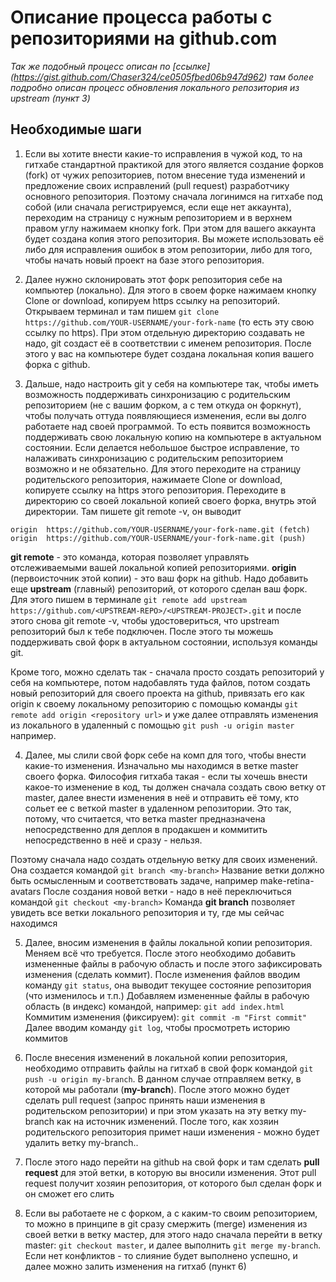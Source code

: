 # Описание процесса работы с репозиториями на github.com

*Так же подобный процесс описан по [ссылке] (https://gist.github.com/Chaser324/ce0505fbed06b947d962) там более подробно описан процесс обновления локального репозитория из upstream (пункт 3)*

## Необходимые шаги

1) Если вы хотите внести какие-то исправления в чужой код, то на гитхабе стандартной практикой для этого является создание форков (fork) от чужих репозиториев, потом внесение туда изменений и предложение своих исправлений (pull request) разработчику основного репозитория. Поэтому сначала логинимся на гитхабе под собой (или сначала регистрируемся, если еще нет аккаунта), переходим на страницу с нужным репозиторием и в верхнем правом углу нажимаем кнопку fork. При этом для вашего аккаунта будет создана копия этого репозитория. Вы можете использовать её либо для исправления ошибок в этом репозитории, либо для того, чтобы начать новый проект на базе этого репозитория.

2) Далее нужно склонировать этот форк репозитория себе на компьютер (локально). Для этого в своем форке нажимаем кнопку Clone or download, копируем https ссылку на репозиторий. Открываем терминал и там пишем ```git clone https://github.com/YOUR-USERNAME/your-fork-name``` (то есть эту свою ссылку по https). При этом отдельную директорию создавать не надо, git создаст её в соответствии с именем репозитория. После этого у вас на компьютере будет создана локальная копия вашего форка с github.

3) Дальше, надо настроить git у себя на компьютере так, чтобы иметь возможность поддерживать синхронизацию с родительским репозиторием (не с вашим форком, а с тем откуда он форкнут), чтобы получать оттуда появляющиеся изменения, если вы долго работаете над своей программой. То есть появится возможность поддерживать свою локальную копию на компьютере в актуальном состоянии. Если делается небольшое быстрое исправление, то налаживать синхронизацию с родительским репозиторием возможно и не обязательно. Для этого переходите на страницу родительского репозитория, нажимаете Clone or download, копируете ссылку на https этого репозитория. Переходите в директорию со своей локальной копией своего форка, внутрь этой директории. Там пишете git remote -v, он выводит
```
origin	https://github.com/YOUR-USERNAME/your-fork-name.git (fetch)
origin	https://github.com/YOUR-USERNAME/your-fork-name.git (push)
````
**git remote** - это команда, которая позволяет управлять отслеживаемыми вашей локальной копией репозиториями. **origin** (первоисточник этой копии) - это ваш форк на github. Надо добавить еще **upstream** (главный) репозиторий, от которого сделан ваш форк. Для этого пишем в терминале ```git remote add upstream https://github.com/<UPSTREAM-REPO>/<UPSTREAM-PROJECT>.git``` и после этого снова git remote -v, чтобы удостовериться, что upstream репозиторий был к тебе подключен. После этого ты можешь поддерживать свой форк в актуальном состоянии, используя команды git. 

Кроме того, можно сделать так - сначала просто создать репозиторий у себя на компьютере, потом надобавлять туда файлов, потом создать новый репозиторий для своего проекта на github, привязать его как origin к своему локальному репозиторию с помощью команды ```git remote add origin <repository url>``` и уже далее отправлять изменения из локального в удаленный с помощью ```git push -u origin master``` например.

4. Далее, мы слили свой форк себе на комп для того, чтобы внести какие-то изменения. Изначально мы находимся в ветке master своего форка. Философия гитхаба такая - если ты хочешь внести какое-то изменение в код, ты должен сначала создать свою ветку от master, далее внести изменения в неё и отправить её тому, кто сольет ее с веткой master в удаленном репозитории. Это так, потому, что считается, что ветка master предназначена непосредственно для деплоя в продакшен и коммитить непосредственно в неё и сразу - нельзя. 

Поэтому сначала надо создать отдельную ветку для своих изменений. Она создается командой ```git branch <my-branch>```
Название ветки должно быть осмысленным и соответствовать задаче, например make-retina-avatars
После создания новой ветки - надо в неё переключиться командой ```git checkout <my-branch>```
Команда **git branch** позволяет увидеть все ветки локального репозитория и ту, где мы сейчас находимся

5. Далее, вносим изменения в файлы локальной копии репозитория. Меняем всё что требуется. После этого необходимо добавить измененные файлы в рабочую область и после этого зафиксировать изменения (сделать коммит).
После изменения файлов вводим команду ```git status```, она выводит текущее состояние репозитория (что изменилось и т.п.)
Добавляем измененные файлы в рабочую область (в индекс) командой, например: ```git add index.html```
Коммитим изменения (фиксируем): ```git commit -m "First commit"```
Далее вводим команду `git log`, чтобы просмотреть историю коммитов

6. После внесения изменений в локальной копии репозитория, необходимо отправить файлы на гитхаб в свой форк командой
```git push -u origin my-branch```. В данном случае отправляем ветку, в которой мы работали (**my-branch**). После этого можно будет сделать pull request (запрос принять наши изменения в родительском репозитории) и при этом указать на эту ветку my-branch как на источник изменений. После того, как хозяин родительского репозитория примет наши изменения - можно будет удалить ветку my-branch..

7. После этого надо перейти на github на свой форк и там сделать **pull request** для этой ветки, в которую вы вносили изменения. Этот pull request получит хозяин репозитория, от которого был сделан форк и он сможет его слить

8. Если вы работаете не с форком, а с каким-то своим репозиторием, то можно в принципе в git сразу смержить (merge) изменения из своей ветки в ветку мастер, для этого надо сначала перейти в ветку master: ```git checkout master```, и далее выполнить ```git merge my-branch```. Если нет конфликтов - то слияние будет выполнено успешно, и далее можно залить изменения на гитхаб (пункт 6)
